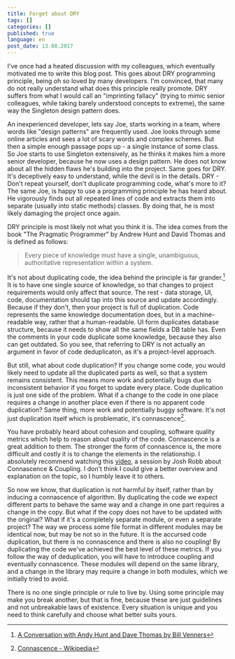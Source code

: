 ```yaml
---
title: Forget about DRY
tags: []
categories: []
published: true
language: en
post_date: 13.08.2017
---
```


I've once had a heated discussion with my colleagues, which eventually motivated me to write this blog post. This goes about DRY programming principle, being oh so loved by many developers. I'm convinced, that many do not really understand what does this principle really promote. DRY suffers from what I would call an "imprinting fallacy" (trying to mimic senior colleagues, while taking barely understood concepts to extreme), the same way the Singleton design pattern does.

An inexperienced developer, lets say Joe, starts working in a team, where words like "design patterns" are frequently used. Joe looks through some online articles and sees a lot of scary words and complex schemes. But then a simple enough passage pops up - a single instance of some class. So Joe starts to use Singleton extensively, as he thinks it makes him a more senior developer, because he now uses a design pattern. He does not know about all the hidden flaws he's building into the project. Same goes for DRY. It's deceptively easy to understand, while the devil is in the details. DRY - Don't repeat yourself, don't duplicate programming code, what's more to it? The same Joe, is happy to use a programming principle he has heard about. He vigorously finds out all repeated lines of code and extracts them into separate (usually into static methods) classes. By doing that, he is most likely damaging the project once again.
<!--more-->

DRY principle is most likely not what you think it is. The idea comes from the book "The Pragmatic Programmer" by Andrew Hunt and David Thomas and is defined as follows:

<blockquote>Every piece of knowledge must have a single, unambiguous, authoritative representation within a system.</blockquote>

It's not about duplicating code, the idea behind the principle is far grander.[^1] It is to have one single source of knowledge, so that changes to project requirements would only affect that source. The rest - data storage, UI, code, documentation should tap into this source and update accordingly. Because if they don't, then your project is full of duplication. Code represents the same knowledge documentation does, but in a machine-readable way, rather that a human-readable. UI form duplicates database structure, because it needs to show all the same fields a DB table has. Even the comments in your code duplicate some knowledge, because they also can get outdated. So you see, that referring to DRY is not actually an argument in favor of code deduplicaton, as it's a project-level approach.

But still, what about code duplication? If you change some code, you would likely need to update all the duplicated parts as well, so that a system remains consistent. This means more work and potentially bugs due to inconsistent behavior if you forget to update every place. Code duplication is just one side of the problem. What if a change to the code in one place requires a change in another place even if there is no apparent code duplication? Same thing, more work and potentially buggy software. It's not just duplication itself which is problematic, it's connascence[^2].

You have probably heard about cohesion and coupling, software quality metrics which help to reason about quality of the code. Connascence is a great addition to them. The stronger the form of connascence is, the more difficult and costly it is to change the elements in the relationship. I absolutely recommend watching this [video](https://www.youtube.com/watch?v=Ip2o4vbAK3s&t=741), a session by Josh Robb about Connascence & Coupling. I don't think I could give a better overview and explanation on the topic, so I humbly leave it to others.

So now we know, that duplication is not harmful by itself, rather than by inducing a connascence of algorithm. By duplicating the code we expect different parts to behave the same way and a change in one part requires a change in the copy. But what if the copy does not have to be updated with the original? What if it's a completely separate module, or even a separate project? The way we process some file format in different modules may be identical now, but may be not so in the future. It is the accursed code duplication, but there is no connascence and there is also no coupling! By duplicating the code we've achieved the best level of these metrics. If you follow the way of deduplication, you will have to introduce coupling and eventually connascence. These modules will depend on the same library, and a change in the library may require a change in both modules, which we initially tried to avoid.

There is no one single principle or rule to live by. Using some principle may make you break another, but that is fine, because these are just guidelines and not unbreakable laws of existence. Every situation is unique and you need to think carefully and choose what better suits yours.

[^1]: <a title="A Conversation with Andy Hunt and Dave Thomas by Bill Venners" href="http://www.artima.com/intv/dry.html">A Conversation with Andy Hunt and Dave Thomas by Bill Venners</a>
[^2]: <a title="Connascence" href="https://en.wikipedia.org/wiki/Connascence_(computer_programming)">Connascence - Wikipedia</a>
